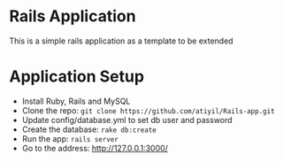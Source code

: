 # Rails Application
This is a simple rails application as a template to be extended

# Application Setup
* Install Ruby, Rails and MySQL
* Clone the repo: `git clone https://github.com/atiyil/Rails-app.git`
* Update config/database.yml to set db user and password
* Create the database: `rake db:create`
* Run the app: `rails server`
* Go to the address: http://127.0.0.1:3000/

